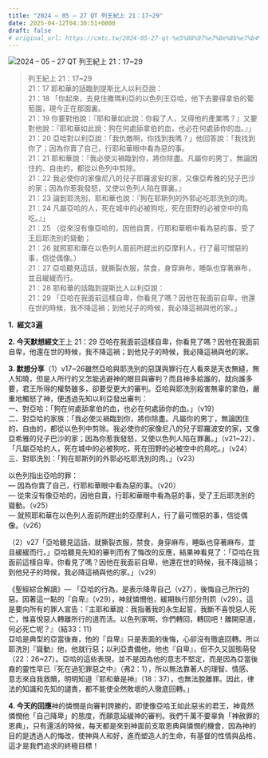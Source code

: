 ```yaml
---
title: "2024 – 05 – 27 QT 列王紀上 21：17~29"
date: 2025-04-12T04:30:51+0800
draft: false
# original_url: https://cmtc.tw/2024-05-27-qt-%e5%88%97%e7%8e%8b%e7%b4%80%e4%b8%8a-21%ef%bc%9a1729
---
```


![2024 – 05 – 27 QT 列王紀上 21：17~29](/images/qt.jpg  "2024 – 05 – 27 QT 列王紀上 21：17~29")

> 列王紀上 21：17~29  
> 21：17 耶和華的話臨到提斯比人以利亞說：  
> 21：18 「你起來，去見住撒瑪利亞的以色列王亞哈，他下去要得拿伯的葡萄園，現今正在那園裏。  
> 21：19 你要對他說：『耶和華如此說：你殺了人，又得他的產業嗎？』又要對他說：『耶和華如此說：狗在何處舔拿伯的血，也必在何處舔你的血。』」  
> 21：20 亞哈對以利亞說：「我仇敵啊，你找到我嗎？」他回答說：「我找到你了；因為你賣了自己，行耶和華眼中看為惡的事。  
> 21：21 耶和華說：『我必使災禍臨到你，將你除盡。凡屬你的男丁，無論困住的、自由的，都從以色列中剪除。  
> 21：22 我必使你的家像尼八的兒子耶羅波安的家，又像亞希雅的兒子巴沙的家；因為你惹我發怒，又使以色列人陷在罪裏。』  
> 21：23 論到耶洗別，耶和華也說：『狗在耶斯列的外郭必吃耶洗別的肉。  
> 21：24 凡屬亞哈的人，死在城中的必被狗吃，死在田野的必被空中的鳥吃。』」  
> 21：25 （從來沒有像亞哈的，因他自賣，行耶和華眼中看為惡的事，受了王后耶洗別的聳動；  
> 21：26 就照耶和華在以色列人面前所趕出的亞摩利人，行了最可憎惡的事，信從偶像。）  
> 21：27 亞哈聽見這話，就撕裂衣服，禁食，身穿麻布，睡臥也穿著麻布，並且緩緩而行。  
> 21：28 耶和華的話臨到提斯比人以利亞說：  
> 21：29 「亞哈在我面前這樣自卑，你看見了嗎？因他在我面前自卑，他還在世的時候，我不降這禍；到他兒子的時候，我必降這禍與他的家。」

**1.  經文3遍**

**2. 今天默想經文**王上 21：29 亞哈在我面前這樣自卑，你看見了嗎？因他在我面前自卑，他還在世的時候，我不降這禍；到他兒子的時候，我必降這禍與他的家。

**3. 默想分享**（1）v17~26雖然亞哈與耶洗別的惡謀與罪行在人看來是天衣無縫，無人知曉，但是人所行的又怎能逃避神的眼目與審判？而且神多給誰的，就向誰多要，君王所得的權勢雖多，卻要受更大的審判。亞哈與耶洗別殺害無辜的拿伯，嚴重地觸怒了神，便透過先知以利亞發出審判：  
一、對亞哈：「狗在何處舔拿伯的血，也必在何處舔你的血。」（v19）  
二、對亞哈的家族：「我必使災禍臨到你，將你除盡。凡屬你的男丁，無論困住的、自由的，都從以色列中剪除。我必使你的家像尼八的兒子耶羅波安的家，又像亞希雅的兒子巴沙的家；因為你惹我發怒，又使以色列人陷在罪裏。」（v21~22）、「凡屬亞哈的人，死在城中的必被狗吃，死在田野的必被空中的鳥吃。」（v24）  
三、對耶洗別：「狗在耶斯列的外郭必吃耶洗別的肉。」（v23）

以色列指出亞哈的罪：  
— 因為你賣了自己，行耶和華眼中看為惡的事。（v20）  
— 從來沒有像亞哈的，因他自賣，行耶和華眼中看為惡的事，受了王后耶洗別的聳動。（v25）  
— 就照耶和華在以色列人面前所趕出的亞摩利人，行了最可憎惡的事，信從偶像。（v26）

（2）v27「亞哈聽見這話，就撕裂衣服，禁食，身穿麻布，睡臥也穿著麻布，並且緩緩而行。」亞哈聽見先知的審判而有了悔改的反應，結果神看見了：「亞哈在我面前這樣自卑，你看見了嗎？因他在我面前自卑，他還在世的時候，我不降這禍；到他兒子的時候，我必降這禍與他的家。」（v29）

《聖經綜合解讀》— 「亞哈的行為，是表示降卑自己（v27），後悔自己所行的惡。因著這一點的『自卑』（v29），神就憐憫他，緩期執行部分刑罰（v29）。這是要向所有的罪人宣告：『主耶和華說：我指著我的永生起誓，我斷不喜悅惡人死亡，惟喜悅惡人轉離所行的道而活。以色列家啊，你們轉回，轉回吧！離開惡道，何必死亡呢？』（結33：11）  
亞哈是典型的亞當後裔，他的『自卑』只是表面的後悔，心卻沒有徹底回轉。所以耶洗別『聳動』他，他就行惡；以利亞責備他，他也『自卑』，但不久又固態萌發（22：26~27）。亞哈的這些表現，並不是因為他的意志不堅定，而是因為亞當後裔的靈性早已『死在過犯罪惡之中』（弗2：1），所以無法靠著人的理智、情感、意志來自我救贖，明明知道『耶和華是神』（18：37），也無法脫離罪。因此，律法的知識和先知的譴責，都不能使全然敗壞的人徹底回轉。」

**4. 今天的回應**神的憐憫是向審判誇勝的，即使像亞哈王如此惡劣的君王，神竟然憐憫他「自己降卑」的態度，而願意延緩神的審判。我們千萬不要辜負「神赦罪的恩典」，只有還活的時候，每天都是來到神面前支取恩典與憐憫的機會，因為神的目的是透過人的悔改，使神與人和好，進而塑造人的生命，有基督的性情與品格，這才是我們追求的終極目標！